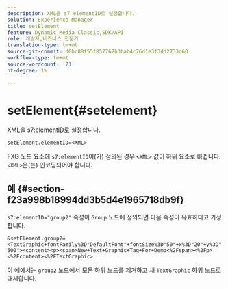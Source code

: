 ```yaml
---
description: XML을 s7 elementID로 설정합니다.
solution: Experience Manager
title: setElement
feature: Dynamic Media Classic,SDK/API
role: 개발자,비즈니스 전문가
translation-type: tm+mt
source-git-commit: d0bc88f55f857762b3bab4c76d1e3f3dd2733d60
workflow-type: tm+mt
source-wordcount: '71'
ht-degree: 1%

---
```



# setElement{#setelement}

XML을 s7:elementID로 설정합니다.

`setElement.elementID=<XML>`

FXG 노드 요소에 `s7:elementID`이(가) 정의된 경우 `<XML>` 값이 하위 요소로 바뀝니다. `<XML>`은(는) 인코딩되어야 합니다.

## 예 {#section-f23a998b18994dd3b5d4e1965718db9f}

`s7:elementID="group2"` 속성이 `Group` 노드에 정의되면 다음 속성이 유효하다고 가정합니다.

`&setElement.group2=<TextGraphic+fontFamily%3D"DefaultFont"+fontSize%3D"50"+x%3D"20"+y%3D"500"><content><p><span>New+Text+Graphic+Tag+For+Demo<%2Fspan><%2Fp><%2Fcontent><%2FTextGraphic>`

이 예에서는 `group2` 노드에서 모든 하위 노드를 제거하고 새 `TextGraphic` 하위 노드로 대체합니다.
